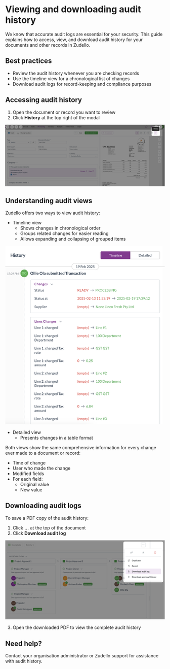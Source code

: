 # Viewing and downloading audit history

We know that accurate audit logs are essential for your security. This guide explains how to access, view, and download audit history for your documents and other records in Zudello.

## Best practices

- Review the audit history whenever you are checking records
- Use the timeline view for a chronological list of changes
- Download audit logs for record-keeping and compliance purposes

## Accessing audit history

1. Open the document or record you want to review
2. Click **History** at the top right of the modal

![](../images/CleanShot%202025-03-22%20at%2016.18.43@2x%201.png)

## Understanding audit views

Zudello offers two ways to view audit history:

- Timeline view
	- Shows changes in chronological order
	- Groups related changes for easier reading
	- Allows expanding and collapsing of grouped items

![](../images/CleanShot%202025-03-22%20at%2016.21.12@2x.png)
	
- Detailed view
	- Presents changes in a table format

Both views show the same comprehensive information for every change ever made to a document or record:
- Time of change
- User who made the change
- Modified fields
- For each field:
	- Original value
	- New value

## Downloading audit logs

To save a PDF copy of the audit history:

1. Click **...** at the top of the document
2. Click **Download audit log**

![](../images/CleanShot%202025-03-22%20at%2016.15.41@2x.png)

3. Open the downloaded PDF to view the complete audit history

## Need help?

Contact your organisation administrator or Zudello support for assistance with audit history.